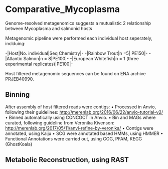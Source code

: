 # Comparative_Mycoplasma
Genome-resolved metagenomics suggests a mutualistic 2 relationship between Mycoplasma and salmonid hosts

Metagenomic pipeline were performed each individual host seperately, inclduing: 

-|Host|No. individual|Seq Chemistry|-
-|Rainbow Trout|n =5|  PE150|-
-|Atlantic Salmon|n = 8|PE100|-
-|European Whitefish|n = 1 (three experimental replicates)|PE100|-

Host filtered metagenomic sequences can be found on ENA archive PRJEB40990. 

## Binning
After assembly of host filtered reads were contigs:
• Processed in Anvio, following their guidelines: http://merenlab.org/2016/06/22/anvio-tutorial-v2/
• Binned automatically using CONCOCT in Anvio.
• Bin and MAGs where curated, following guideline from Veronika Kivenson: http://merenlab.org/2017/05/11/anvi-refine-by-veronika/
• Contigs were annotated, using Kaiju
• SCG were annotated based HMMs, using HMMER
• Functional Annotations were carried out, using COG, PFAM, KEGG (GhostKoala)

## Metabolic Reconstruction, using RAST

